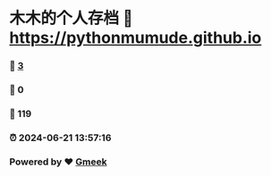 # 木木的个人存档 :link: https://pythonmumude.github.io 
### :page_facing_up: [3](https://pythonmumude.github.io/tag.html) 
### :speech_balloon: 0 
### :hibiscus: 119 
### :alarm_clock: 2024-06-21 13:57:16 
### Powered by :heart: [Gmeek](https://github.com/Meekdai/Gmeek)

